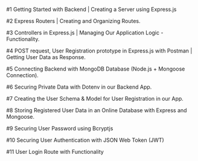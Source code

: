 #1 Getting Started with Backend | Creating a Server using Express.js

#2 Express Routers | Creating and Organizing Routes.

#3 Controllers in Express.js | Managing Our Application Logic - Functionality.

#4 POST request, User Registration prototype in Express.js with Postman | Getting User Data as Response.

#5 Connecting Backend with MongoDB Database (Node.js + Mongoose Connection).

#6 Securing Private Data with Dotenv in our Backend App.

#7 Creating the User Schema & Model for User Registration in our App.

#8 Storing Registered User Data in an Online Database with Express and Mongoose.

#9 Securing User Password using Bcryptjs

#10 Securing User Authentication with JSON Web Token (JWT)

#11 User Login Route with Functionality
